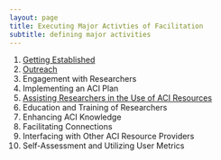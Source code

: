```yaml
---
layout: page
title: Executing Major Activties of Facilitation
subtitle: defining major activities
---
```


1. [Getting Established](01-getting-established)
2. [Outreach](02-outreach)
3. Engagement with Researchers
4. Implementing an ACI Plan
5. [Assisting Researchers in the Use of ACI Resources](05-assistance)
6. Education and Training of Researchers
7. Enhancing ACI Knowledge
8. Facilitating Connections
9. Interfacing with Other ACI Resource Providers
10. Self-Assessment and Utilizing User Metrics

